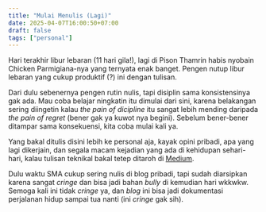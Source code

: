 ```yaml
---
title: "Mulai Menulis (Lagi)"
date: 2025-04-07T16:00:50+07:00
draft: false
tags: ["personal"]
---
```



Hari terakhir libur lebaran (11 hari gila!), lagi di Pison Thamrin habis nyobain Chicken Parmigiana-nya yang ternyata enak banget. Pengen nutup libur lebaran yang cukup produktif (?) ini dengan tulisan.

<!-- # Kenapa mulai nulis lagi -->
Dari dulu sebenernya pengen rutin nulis, tapi disiplin sama konsistensinya gak ada. Mau coba belajar ningkatin itu dimulai dari sini, karena belakangan sering diingetin kalau *the pain of dicipline* itu sangat lebih mending daripada *the pain of regret* (bener gak ya kuwot nya begini). Sebelum bener-bener ditampar sama konsekuensi, kita coba mulai kali ya.

<!-- # Apa yang mau ditulis -->
Yang bakal ditulis disini lebih ke personal aja, kayak opini pribadi, apa yang lagi dikerjain, dan segala macam kejadian yang ada di kehidupan sehari-hari, kalau tulisan teknikal bakal tetep ditaroh di <a href="https://medium.com/@dzakyputra" target="_blank">Medium</a>.

<!-- # Target -->
Dulu waktu SMA cukup sering nulis di blog pribadi, tapi sudah diarsipkan karena sangat *cringe* dan bisa jadi bahan *bully* di kemudian hari wkkwkw. Semoga kali ini tidak *cringe* ya, dan *blog* ini bisa jadi dokumentasi perjalanan hidup sampai tua nanti (ini *cringe* gak sih).